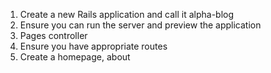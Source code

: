 1. Create a new Rails application and call it alpha-blog
2. Ensure you can run the server and preview the application
3. Pages controller
4. Ensure you have appropriate routes
5. Create a homepage, about
